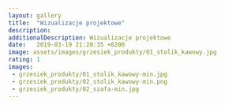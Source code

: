 ```yaml
---
layout: gallery
title:  "Wizualizacje projektowe"
description: 
additionalDescription: Wizualizacje projektowe
date:   2019-03-19 21:20:35 +0200
image: assets/images/grzesiek_produkty/01_stolik_kawowy.jpg
rating: 1
images: 
 - grzesiek_produkty/01_stolik_kawowy-min.jpg
 - grzesiek_produkty/02_stolik_kawowy-min.png
 - grzesiek_produkty/02_szafa-min.jpg
---
```

